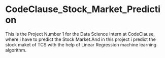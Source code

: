 # CodeClause_Stock_Market_Prediction
This is the Project Number 1 for the Data Science Intern at CodeClause, where i have to predict the Stock Market.And in this project i predict the stock maket of TCS with the help of Linear Regression machine learning algorithm.
